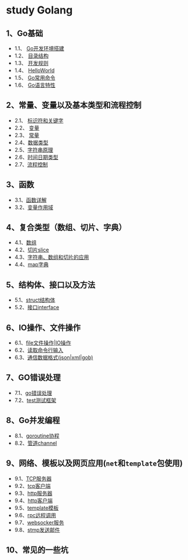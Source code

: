 # study Golang
## 1、Go基础
- 1.1、 [Go开发环境搭建](1.1-开发环境.md)
- 1.2、 [目录结构](1.2-Go目录结构.md)
- 1.3、 [开发规则](1.3-Go开发规则.md)
- 1.4、 [HelloWorld](1.4-第一个helloworld程序.md)
- 1.5、 [Go常用命令](1.5-Go常用命令.md)
- 1.6、 [Go语言特性](1.6-Go语言特性.md)

## 2、常量、变量以及基本类型和流程控制
- 2.1、 [标识符和关键字](2.1-标识符和关键字.md)
- 2.2、 [变量](2.2-变量.md)
- 2.3、 [常量](2.3-常量.md)
- 2.4、[数据类型](2.4-基本数据类型.md)
- 2.5、[字符串原理](2.5-字符串原理.md)
- 2.6、[时间日期类型](2.6-时间日期类型.md)
- 2.7、[流程控制](2.7-流程控制.md)

## 3、函数
- 3.1、[函数详解](3.1-函数.md)
- 3.2、[变量作用域](3.2-变量作用域.md)

## 4、复合类型（数组、切片、字典）
- 4.1、[数组](4.1-复合类型-数组.md)
- 4.2、[切片slice](4.2-复合类型-切片slice.md)
- 4.3、[字符串、数组和切片的应用](./4.3-字符串、数组和切片的应用.md)
- 4.4、[map字典](4.4-map字典.md)

## 5、结构体、接口以及方法
- 5.1、[struct结构体](5.1-struct结构体.md)
- 5.2、[接口interface](5.2-接口inteface.md)

## 6、IO操作、文件操作
- 6.1、[file文件操作|IO操作](6.1-file文件操作.md)
- 6.2、[读取命令行输入](6.2-读取命令行输入.md)
- 6.3、[通信数据格式(json|xml|gob)](6.3-通信数据格式(json|xml|gob).md)

## 7、GO错误处理
- 7.1、[go错误处理](7.1-go错误处理.md)
- 7.2、[test测试框架](7.2-go-test测试框架.md)

## 8、Go并发编程
-  8.1、[goroutine协程](8.1-goroutine.md)
-  8.2、[管道channel](8.2-通道channel.md)

## 9、网络、模板以及网页应用(`net`和`template`包使用)
- 9.1、[TCP服务器](9.1-TCP服务器.md)
- 9.2、[tcp客户端](9.2-tcp客户端.md)
- 9.3、[http服务器](9.3-http服务器.md)
- 9.4、[http客户端](9.4-http客户端.md)
- 9.5、[template模板](9.5-template模板.md)
- 9.6、[rpc远程调用](9.6-rpc远程调用.md)
- 9.7、[websocker服务](9.7-websocker服务.md)
- 9.8、[stmp发送邮件](9.8-stmp发送邮件.md)


## 10、常见的一些坑

